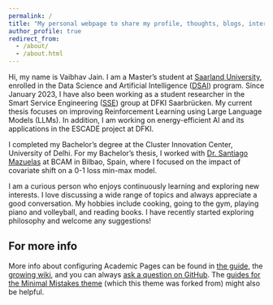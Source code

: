 ```yaml
---
permalink: /
title: "My personal webpage to share my profile, thoughts, blogs, interests, and much more!"
author_profile: true
redirect_from: 
  - /about/
  - /about.html
---
```


Hi, my name is Vaibhav Jain. I am a Master’s student at [Saarland University](https://www.uni-saarland.de/start.html), enrolled in the Data Science and Artificial Intelligence ([DSAI](https://www.uni-saarland.de/en/study/programmes/master/data-science.html)) program. Since January 2023, I have also been working as a student researcher in the Smart Service Engineering ([SSE](https://www.dfki.de/web/forschung/forschungsbereiche/smart-service-engineering)) group at DFKI Saarbrücken. My current thesis focuses on improving Reinforcement Learning using Large Language Models (LLMs). In addition, I am working on energy-efficient AI and its applications in the ESCADE project at DFKI.

I completed my Bachelor’s degree at the Cluster Innovation Center, University of Delhi. For my Bachelor’s thesis, I worked with [Dr. Santiago Mazuelas](https://www.bcamath.org/en/people/bcam-members/smazuelas) at BCAM in Bilbao, Spain, where I focused on the impact of covariate shift on a 0-1 loss min-max model.

I am a curious person who enjoys continuously learning and exploring new interests. I love discussing a wide range of topics and always appreciate a good conversation. My hobbies include cooking, going to the gym, playing piano and volleyball, and reading books. I have recently started exploring philosophy and welcome any suggestions!

For more info
------
More info about configuring Academic Pages can be found in [the guide](https://academicpages.github.io/markdown/), the [growing wiki](https://github.com/academicpages/academicpages.github.io/wiki), and you can always [ask a question on GitHub](https://github.com/academicpages/academicpages.github.io/discussions). The [guides for the Minimal Mistakes theme](https://mmistakes.github.io/minimal-mistakes/docs/configuration/) (which this theme was forked from) might also be helpful.
